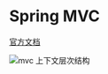 # Spring MVC

[官方文档](https://docs.spring.io/spring-framework/docs/current/reference/html/web.html#spring-web)

![mvc 上下文层次结构](https://docs.spring.io/spring-framework/docs/current/reference/html/images/mvc-context-hierarchy.png)
